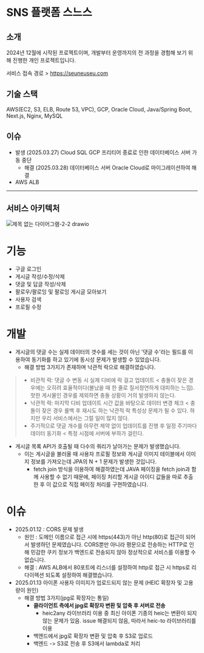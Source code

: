 # SNS 플랫폼 스느스

## 소개
2024년 12월에 시작된 프로젝트이며, 개발부터 운영까지의 전 과정을 경험해 보기 위해 진행한 개인 프로젝트입니다.

서비스 접속 경로 > https://seuneuseu.com

## 기술 스택
AWS(EC2, S3, ELB, Route 53, VPC), GCP, Oracle Cloud, Java/Spring Boot, Next.js, Nginx, MySQL

## 이슈
- 발생 (2025.03.27) Cloud SQL GCP 프리티어 종료로 인한 데이터베이스 서버 가동 중단
  - 해결 (2025.03.28) 데이터베이스 서버 Oracle Cloud로 마이그레이션하여 해결
- AWS ALB 
---
## 서비스 아키텍처
![제목 없는 다이어그램-2-2 drawio](https://github.com/user-attachments/assets/59ca8841-7466-47c1-a8e8-2522bb45729d)

# 기능
- 구글 로그인
- 게시글 작성/수정/삭제
- 댓글 및 답글 작성/삭제
- 팔로우/팔로잉 및 팔로잉 게시글 모아보기
- 사용자 검색
- 프로필 수정

# 개발
- 게시글의 댓글 수는 실제 데이터의 갯수를 세는 것이 아닌 '댓글 수'라는 필드를 이용하여 동기화를 하고 있기에 동시성 문제가 발생할 수 있었습니다.
  - 해결 방법 3가지가 존재하며 낙관적 락으로 해결하였습니다.
> - 비관적 락: 댓글 수 변동 시 실제 디비에 락 걸고 업데이트 < 충돌이 잦은 경우에는 오히려 효율적이다(불났을 때 한 줄로 질서정연하게 대피하는 느낌). 핫한 게시물인 경우를 제외하면 충돌 상황이 거의 발생하지 않는다.
> - 낙관적 락: 마지막 디비 업데이트 시간 값을 바탕으로 데이터 변경 체크 < 충돌이 잦은 경우 롤백 후 재시도 하는 낙관적 락 특성상 문제가 될 수 있다. 하지만 우리 서비스에서는 그럴 일이 많지 않다.
> - 주기적으로 댓글 개수를 아무런 제약 없이 업데이트를 진행 후 일정 주기마다 데이터 동기화 < 특정 시점에 서버에 부하가 걸린다.
- 게시글 목록 API가 호출될 때 다수의 쿼리가 날아가는 문제가 발생했습니다.
  - 이는 게시글을 불러올 때 사용자 프로필 정보와 게시글 이미지 테이블에서 이미지 정보를 가져오는데 JPA의 N + 1 문제가 발생한 것입니다.
    - fetch join 방식을 이용하여 해결하였는데 JAVA 페이징을 fetch join과 함께 사용할 수 없기 때문에, 페이징 처리할 게시글 아이디 값들을 따로 추출한 후 이 값으로 직접 페이징 처리를 구현하였습니다.

# 이슈
- 2025.01.12 : CORS 문제 발생
  - 원인 : 도메인 이름으로 접근 시에 https(443)가 아닌 http(80)로 접근이 되어서 발생하던 문제였습니다. CORS뿐만 아니라 평문으로 전송하는 HTTP로 인해 민감한 쿠키 정보가 백엔드로 전송되지 않아 정상적으로 서비스를 이용할 수 없습니다.
  - 해결 : AWS ALB에서 80포트에 리스너를 설정하여 http로 접근 시 https로 리다이렉션 되도록 설정하여 해결했습니다.
- 2025.01.13 아이폰 사용자 이미지가 업로드되지 않는 문제 (HEIC 확장자 및 고용량이 원인)
  - 해결 방법 3가지(jpg로 확장자는 통일)
    - **클라이언트 측에서 jpg로 확장자 변환 및 압축 후 서버로 전송**
      - heic2any 라이브러리 이용 중 최신 아이폰 기종의 heic는 변환이 되지 않는 문제가 있음. issue 해결되지 않음, 따라서 heic-to 라이브러리를 이용
    - 백엔드에서 jpg로 확장자 변환 및 압축 후 S3로 업로드
    - 백엔드 -> S3로 전송 후 S3에서 lambda로 처리
